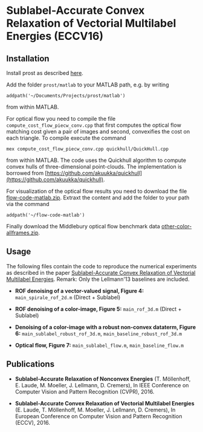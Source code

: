 # Sublabel-Accurate Convex Relaxation of Vectorial Multilabel Energies (ECCV16)

## Installation
Install prost as described [here](https://github.com/tum-vision/sublabel_relax/blob/master/README.md).

Add the folder `prost/matlab` to your MATLAB path, e.g. by writing
```
addpath('~/Documents/Projects/prost/matlab')
```
from within MATLAB.

For optical flow you need to compile the file `compute_cost_flow_piecw_conv.cpp` that first computes the optical flow matching cost given a pair of images and second, convexifies the cost on each triangle. To compile execute the command
```
mex compute_cost_flow_piecw_conv.cpp quickhull/QuickHull.cpp
```
from within MATLAB.
The code uses the Quickhull algorithm to compute convex hulls of three-dimensional point-clouds. The implementation is borrowed from [https://github.com/akuukka/quickhull](https://github.com/akuukka/quickhull).

For visualization of the optical flow results you need to download the file [flow-code-matlab.zip](http://vision.middlebury.edu/flow/code/flow-code-matlab.zip). Extraxt the content and add the folder to your path via the command
```
addpath('~/flow-code-matlab')
```
Finally download the Middlebury optical flow benchmark data [other-color-allframes.zip](http://vision.middlebury.edu/flow/data/comp/zip/other-color-allframes.zip).
## Usage
The following files contain the code to reproduce the numerical experiments as described in the paper [Sublabel-Accurate Convex Relaxation of Vectorial Multilabel Energies](https://vision.in.tum.de/_media/spezial/bib/laude16eccv.pdf). Remark: Only the Lellmann'13 baselines are included.

* **ROF denoising of a vector-valued signal, Figure 4:** `main_spirale_rof_2d.m` (Direct + Sublabel)

* **ROF denoising of a color-image, Figure 5:** `main_rof_3d.m` (Direct + Sublabel)

* **Denoising of a color-image with a robust non-convex dataterm, Figure 6:** `main_sublabel_robust_rof_3d.m`, `main_baseline_robust_rof_3d.m`

* **Optical flow, Figure 7:** `main_sublabel_flow.m`, `main_baseline_flow.m`

## Publications
 *   **Sublabel-Accurate Relaxation of Nonconvex Energies**
     (T. Möllenhoff, E. Laude, M. Moeller, J. Lellmann, D. Cremers),
     In IEEE Conference on Computer Vision and Pattern Recognition (CVPR), 2016.

 *   **Sublabel-Accurate Convex Relaxation of Vectorial Multilabel Energies**
     (E. Laude, T. Möllenhoff, M. Moeller, J. Lellmann, D. Cremers),
     In European Conference on Computer Vision and Pattern Recognition (ECCV), 2016.

